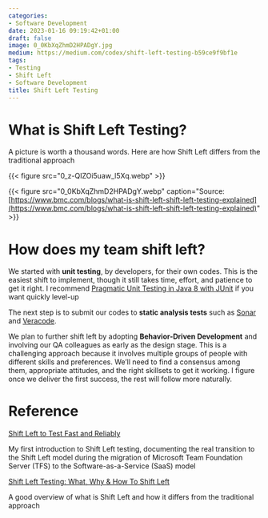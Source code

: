 ```yaml
---
categories:
- Software Development
date: 2023-01-16 09:19:42+01:00
draft: false
image: 0_0KbXqZhmD2HPADgY.jpg
medium: https://medium.com/codex/shift-left-testing-b59ce9f9bf1e
tags:
- Testing
- Shift Left
- Software Development
title: Shift Left Testing
---
```

# What is Shift Left Testing?

A picture is worth a thousand words. Here are how Shift Left differs from the traditional approach

{{< figure src="0_z-QIZOi5uaw_l5Xq.webp" >}}

{{< figure src="0_0KbXqZhmD2HPADgY.webp" caption="Source: [https://www.bmc.com/blogs/what-is-shift-left-shift-left-testing-explained](https://www.bmc.com/blogs/what-is-shift-left-shift-left-testing-explained)" >}}


# How does my team shift left?

We started with **unit testing**, by developers, for their own codes. This is the easiest shift to implement, though it still takes time, effort, and patience to get it right. I recommend [Pragmatic Unit Testing in Java 8 with JUnit](https://pragprog.com/titles/utj2/pragmatic-unit-testing-in-java-8-with-junit/) if you want quickly level-up

The next step is to submit our codes to **static analysis tests** such as [Sonar](https://www.sonarqube.org/) and [Veracode](https://www.veracode.com/).

We plan to further shift left by adopting **Behavior-Driven Development** and involving our QA colleagues as early as the design stage. This is a challenging approach because it involves multiple groups of people with different skills and preferences. We’ll need to find a consensus among them, appropriate attitudes, and the right skillsets to get it working. I figure once we deliver the first success, the rest will follow more naturally.

# Reference

[Shift Left to Test Fast and Reliably](https://www.youtube.com/watch?v=iJkI8PwlxR4&t=1s)

My first introduction to Shift Left testing, documenting the real transition to the Shift Left model during the migration of Microsoft Team Foundation Server (TFS) to the Software-as-a-Service (SaaS) model

[Shift Left Testing: What, Why & How To Shift Left](https://www.bmc.com/blogs/what-is-shift-left-shift-left-testing-explained)

A good overview of what is Shift Left and how it differs from the traditional approach

